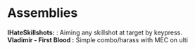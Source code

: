 Assemblies
============
<b>IHateSkillshots:</b> : Aiming any skillshot at target by keypress.
<br><b>Vladimir - First Blood :</b> Simple combo/harass with MEC on ulti
